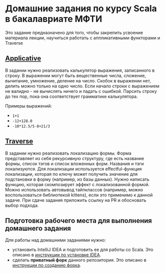# Домашние задания по курсу Scala в бакалавриате МФТИ

Это задание предназначено для того, чтобы закрепить усвоение материала лекции,
научиться работать с аппликативными функторами и Traverse

## [Applicative](src/main/scala/mipt/applicatives)

В задании нужно реализовать калькулятор выражения, записанного в строку.
В выражении могут быть вещественные числа, сложение, вычитание, умножение, деление на число.
Скобок в выражении нет, делить можно только на одно число.
Если начало строки с выражением не валидно - не вычислять ничего и падать с ошибкой.
Парсить строку до тех пор, пока она соответствует грамматике калькулятора.

Примеры выражений:
* `1+1`
* `-12+128.0`
* `-10*12.5/5-8+21/3`

## [Traverse](src/main/scala/mipt/traverse)

В задании нужно реализовать локализацию формы.
Форма представляет из себя рекурсивную структуру, где есть название формы, список тэгов и список вложенных форм.
Названия и тэги локализуются.
Для локализации используется effectful-функция локализации,
которая по ключу может получить значение для подстановки в форму (например, из базы данных).
Нужно написать функцию, которая скомпозирует эффект с локализованной формой.
Можно использовать автовывод тайпклассов (например, можно воспользоваться библиотекой kittens), если это применимо к данной задаче.
При сдаче задания приложить ссылку на PR и обосновать выбор подхода.

## Подготовка рабочего места для выполнения домашнего задания

Для работы над домашними заданиями нужно:
* установить IntelliJ IDEA и подготовить ее для работы со Scala. Это описано в [инструкции по установке IDEA](docs/idea-install/install.md).
* сделать **приватный форк** данного репозитория. Это описано в [инструкции по созданию форка](docs/create-fork/private-fork.md).
